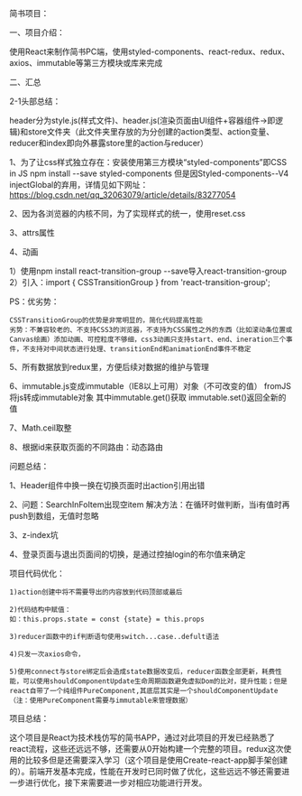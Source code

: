 简书项目：

一、项目介绍：

  使用React来制作简书PC端，使用styled-components、react-redux、redux、axios、immutable等第三方模块或库来完成

二、汇总

  2-1头部总结：

  header分为style.js(样式文件)、header.js(渲染页面由UI组件+容器组件->即逻辑)和store文件夹（此文件夹里存放的为分创建的action类型、action变量、reducer和index即向外暴露store里的action与reducer）


  1、为了让css样式独立存在：安装使用第三方模块“styled-components”即CSS in JS 
    npm install --save styled-components
    但是因Styled-components--V4 injectGlobal的弃用，详情见如下网址：
    https://blog.csdn.net/qq_32063079/article/details/83277054

  2、因为各浏览器的内核不同，为了实现样式的统一，使用reset.css

  3、attrs属性

  4、动画

  1）使用npm install react-transition-group --save导入react-transition-group
  2）引入：import { CSSTransitionGroup } from 'react-transition-group';

  PS：优劣势：

    CSSTransitionGroup的优势是非常明显的，简化代码提高性能
    劣势：不兼容较老的、不支持CSS3的浏览器，不支持为CSS属性之外的东西（比如滚动条位置或Canvas绘画）添加动画、可控粒度不够细，css3动画只支持start、end、ineration三个事件，不支持对中间状态进行处理、transitionEnd和animationEnd事件不稳定

  5、所有数据放到redux里，方便后续对数据的维护与管理

  6、immutable.js变成immutable（IE8以上可用）对象（不可改变的值）
    fromJS将js转成immutable对象
    其中immutable.get()获取
    immutable.set()返回全新的值
  
  7、Math.ceil取整

  8、根据id来获取页面的不同路由：动态路由


问题总结：

  1、Header组件中换一换在切换页面时出action引用出错

  2、问题：SearchInFoItem出现空item
     解决方法：在循环时做判断，当i有值时再push到数组，无值时忽略

  3、z-index坑

  4、登录页面与退出页面间的切换，是通过控抽login的布尔值来确定
  

项目代码优化：

    1)action创建中将不需要导出的内容放到代码顶部或最后

    2)代码结构中赋值：
    如：this.props.state = const {state} = this.props

    3)reducer函数中的if判断语句使用switch...case..defult语法

    4)只发一次axios命令，

    5)使用connect与store绑定后会造成state数据改变后，reducer函数全部更新，耗费性能，可以使用shouldComponentUpdate生命周期函数避免虚拟Dom的比对，提升性能；但是react自带了一个纯组件PureComponent,其底层其实是一个shouldComponentUpdate（注：使用PureComponent需要与immutable来管理数据）

项目总结：

这个项目是React为技术栈仿写的简书APP，通过对此项目的开发已经熟悉了react流程，这些还远远不够，还需要从0开始构建一个完整的项目。redux这次使用的比较多但是还需要深入学习（这个项目是使用Create-react-app脚手架创建的）。前端开发基本完成，性能在开发时已同时做了优化，这些远远不够还需要进一步进行优化，接下来需要进一步对相应功能进行开发。
